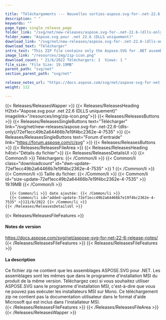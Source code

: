 ```yaml
---

title: "Téléchargements --- Nouvelles sorties-aspose.svg-for-.net-22.6- (DLLS-Only)"
description: " "
keywords: ""
page_type: single_release_page
folder_link: "/svg/net/new-releases/aspose.svg-for-.net-22.6-(dlls-only)/"
folder_name: "Aspose.svg pour .net 22.6 (DLLS uniquement)"
download_link: "/svg/net/new-releases/aspose.svg-for-.net-22.6-(dlls-only)/72ef1ecc49b2a64466b7e19f4bc2362e-4-7535"
download_text: "Télécharger"
intro_text: "This ZIP file contains only the Aspose.SVG for .NET assemblies. The assemblies are the same as in the MSI installer of the product of the same version. Télécharger this if you want to use Aspose.SVG without the MSI installer, i.e. you cannot run MSI installers on Mono. This ZIP download does not contain the user documentation in the Microsoft Help format which is included in the MSI installer."
image_link: "/resources/img/zip-icon.png"
download_count: " 21/6/2022 Téléchargers: 1  Views: 1 "
file_size: "File Size: 19.19MB"
parent_path: "svg/net"
section_parent_path: "svg/net"

release_notes_url: "https://docs.aspose.com/svg/net/aspose-svg-for-net-22-6-release-notes/"
weight: 112

---
```


{{< Releases/ReleasesWapper >}}
  {{< Releases/ReleasesHeading H2txt="Aspose.svg pour .net 22.6 (DLLS uniquement)" imagelink="/resources/img/zip-icon.png">}}
  {{< Releases/ReleasesButtons >}}
    {{< Releases/ReleasesSingleButtons text="Télécharger" link="/svg/net/new-releases/aspose.svg-for-.net-22.6-(dlls-only)/72ef1ecc49b2a64466b7e19f4bc2362e-4-7535" >}}
    {{< Releases/ReleasesSingleButtons text="Forum d'entraide" link="https://forum.aspose.com/c/svg" >}}
  {{< Releases/ReleasesButtons >}}
  {{< Releases/ReleasesFileArea >}}
    {{< Releases/ReleasesHeading h4txt="Détails du fichier">}}
    {{< Releases/ReleasesDetailsUl >}}
      {{< Common/li >}} Téléchargers: {{< /Common/li >}}
      {{< Common/li class="downloadcount" id="dwn-update-72ef1ecc49b2a64466b7e19f4bc2362e-4-7535" >}} 1 {{< /Common/li >}}
      {{< Common/li >}} Taille du fichier: {{< /Common/li >}}
      {{< Common/li id="size-update-72ef1ecc49b2a64466b7e19f4bc2362e-4-7535" >}} 19.19MB {{< /Common/li >}}

      {{< Common/li >}} date ajoutée: {{< /Common/li >}}
      {{< Common/li id="added-update-72ef1ecc49b2a64466b7e19f4bc2362e-4-7535" >}}21/6/2022 {{< /Common/li >}}
    {{< /Releases/ReleasesDetailsUl >}}

  {{< Releases/ReleasesFileFeatures >}}
      <h4>Notes de version</h4><div><a href='https://docs.aspose.com/svg/net/aspose-svg-for-net-22-6-release-notes/'>https://docs.aspose.com/svg/net/aspose-svg-for-net-22-6-release-notes/</a></div>
  {{< /Releases/ReleasesFileFeatures >}}
  {{< Releases/ReleasesFileFeatures >}}
      <h4>La description</h4><div class="HTMLDescription">Ce fichier zip ne contient que les assemblages ASPOSE.SVG pour .NET. Les assemblages sont les mêmes que dans le programme d'installation MSI du produit de la même version. Téléchargez ceci si vous souhaitez utiliser ASPOSE.SVG sans le programme d'installation MSI, c'est-à-dire que vous ne pouvez pas exécuter les installateurs MSI sur Mono. Ce téléchargement zip ne contient pas la documentation utilisateur dans le format d'aide Microsoft qui est inclus dans l'installateur MSI.</div>
  {{< /Releases/ReleasesFileFeatures >}}
 {{< /Releases/ReleasesFileArea >}}
{{< /Releases/ReleasesWapper >}}


